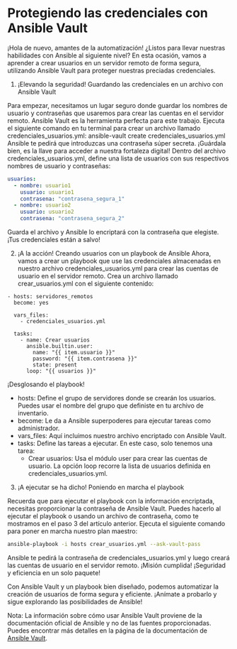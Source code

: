 # Protegiendo las credenciales con Ansible Vault

¡Hola de nuevo, amantes de la automatización! ¿Listos para llevar nuestras habilidades con Ansible al siguiente nivel? En esta ocasión, vamos a aprender a crear usuarios en un servidor remoto de forma segura, utilizando Ansible Vault para proteger nuestras preciadas credenciales.

1. ¡Elevando la seguridad! Guardando las credenciales en un archivo con Ansible Vault

Para empezar, necesitamos un lugar seguro donde guardar los nombres de usuario y contraseñas que usaremos para crear las cuentas en el servidor remoto. Ansible Vault es la herramienta perfecta para este trabajo.
Ejecuta el siguiente comando en tu terminal para crear un archivo llamado credenciales_usuarios.yml:
ansible-vault create credenciales_usuarios.yml
Ansible te pedirá que introduzcas una contraseña súper secreta. ¡Guárdala bien, es la llave para acceder a nuestra fortaleza digital!
Dentro del archivo credenciales_usuarios.yml, define una lista de usuarios con sus respectivos nombres de usuario y contraseñas:

```yaml
usuarios:
  - nombre: usuario1
    usuario: usuario1
    contrasena: "contrasena_segura_1"
  - nombre: usuario2
    usuario: usuario2
    contrasena: "contrasena_segura_2"
```

Guarda el archivo y Ansible lo encriptará con la contraseña que elegiste. ¡Tus credenciales están a salvo!

2. ¡A la acción! Creando usuarios con un playbook de Ansible
Ahora, vamos a crear un playbook que use las credenciales almacenadas en nuestro archivo credenciales_usuarios.yml para crear las cuentas de usuario en el servidor remoto. Crea un archivo llamado crear_usuarios.yml con el siguiente contenido:

```
- hosts: servidores_remotos
  become: yes

  vars_files:
    - credenciales_usuarios.yml

  tasks:
    - name: Crear usuarios
      ansible.builtin.user:
        name: "{{ item.usuario }}"
        password: "{{ item.contrasena }}"
        state: present
      loop: "{{ usuarios }}"
```

¡Desglosando el playbook!
- hosts: Define el grupo de servidores donde se crearán los usuarios. Puedes usar el nombre del grupo que definiste en tu archivo de inventario.
- become: Le da a Ansible superpoderes para ejecutar tareas como administrador.
- vars_files: Aquí incluimos nuestro archivo encriptado con Ansible Vault.
- tasks: Define las tareas a ejecutar. En este caso, solo tenemos una tarea:
  - Crear usuarios: Usa el módulo user para crear las cuentas de usuario. La opción loop recorre la lista de usuarios definida en credenciales_usuarios.yml.

3. ¡A ejecutar se ha dicho! Poniendo en marcha el playbook

Recuerda que para ejecutar el playbook con la información encriptada, necesitas proporcionar la contraseña de Ansible Vault. Puedes hacerlo al ejecutar el playbook o usando un archivo de contraseña, como te mostramos en el paso 3 del artículo anterior.
Ejecuta el siguiente comando para poner en marcha nuestro plan maestro:

```bash
ansible-playbook -i hosts crear_usuarios.yml --ask-vault-pass
```

Ansible te pedirá la contraseña de credenciales_usuarios.yml y luego creará las cuentas de usuario en el servidor remoto. ¡Misión cumplida! ¡Seguridad y eficiencia en un solo paquete!

Con Ansible Vault y un playbook bien diseñado, podemos automatizar la creación de usuarios de forma segura y eficiente. ¡Anímate a probarlo y sigue explorando las posibilidades de Ansible!

Nota: La información sobre cómo usar Ansible Vault proviene de la documentación oficial de Ansible y no de las fuentes proporcionadas. Puedes encontrar más detalles en la página de la documentación de [Ansible Vault](https://docs.ansible.com/ansible/2.9/user_guide/vault.html).
